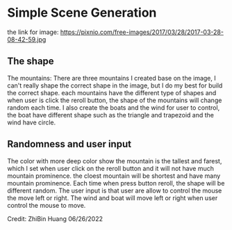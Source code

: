 <h1>Simple Scene Generation</h1>

the link for image: https://pixnio.com/free-images/2017/03/28/2017-03-28-08-42-59.jpg

<h2>The shape</h2>
The mountains: There are three mountains I created base on the image, I can't really shape the correct shape in the image, but I do my best for build the correct shape. each mountains have the different type of shapes and when user is click the reroll button, the shape of the mountains will change random each time. I also create the boats and the wind for user to control, the boat have different shape such as the triangle and trapezoid and the wind have circle.

<h2>Randomness and user input</h2>
The color with more deep color show the mountain is the tallest and farest, which I set when user click on the reroll button and it will not have much mountain prominence. the cloest mountain will be shortest and have many mountain prominence. Each time when press button reroll, the shape will be different random. The user input is that user are allow to control the mouse the move left or right. The wind and boat will move left or right when user control the mouse to move.



Credit: ZhiBin Huang 06/26/2022
